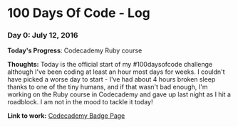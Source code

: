 # 100 Days Of Code - Log

### Day 0: July 12, 2016 

**Today's Progress**: Codecademy Ruby course

**Thoughts:** Today is the official start of my #100daysofcode challenge although I've been coding at least an hour most days for weeks. I couldn't have picked a worse day to start - I've had about 4 hours broken sleep thanks to one of the tiny humans, and if that wasn't bad enough, I'm working on the Ruby course in Codecademy and gave up last night as I hit a roadblock. I am not in the mood to tackle it today! 

**Link to work:** [Codecademy Badge Page](https://www.codecademy.com/users/CraftyHickling/achievements)

<!---
### Day 1: June 27, Monday
##### (delete me or comment me out)
**Today's Progress**: I've gone through many exercises on FreeCodeCamp.

**Thoughts** I've recently started coding, and it's a great feeling when I finally solve an algorithm challenge after a lot of attempts and hours spent.

**Link(s) to work**
1. [Find the Longest Word in a String](https://www.freecodecamp.com/challenges/find-the-longest-word-in-a-string)
2. [Title Case a Sentence](https://www.freecodecamp.com/challenges/title-case-a-sentence)
-->
